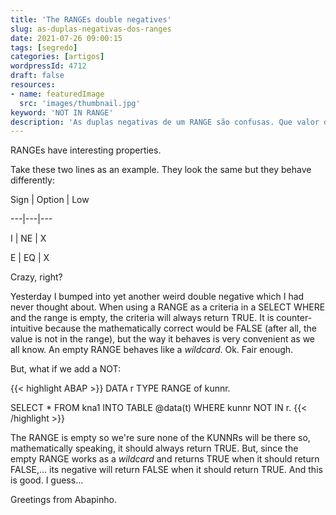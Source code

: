 ```yaml
---
title: 'The RANGEs double negatives'
slug: as-duplas-negativas-dos-ranges
date: 2021-07-26 09:00:15
tags: [segredo]
categories: [artigos]
wordpressId: 4712
draft: false
resources:
- name: featuredImage
  src: 'images/thumbnail.jpg'
keyword: 'NOT IN RANGE'
description: 'As duplas negativas de um RANGE são confusas. Que valor devolve o NOT IN range quando esse RANGE está vazio? TRUE como é lógico? Ou FALSE como é óbvio?'
---
```

RANGEs have interesting properties.

<!--more-->

Take these two lines as an example. They look the same but they behave differently:

Sign
| Option
| Low

---|---|---

I
| NE
| X

E
| EQ
| X

Crazy, right?

Yesterday I bumped into yet another weird double negative which I had never thought about. When using a RANGE as a criteria in a SELECT WHERE and the range is empty, the criteria will always return TRUE. It is counter-intuitive because the mathematically correct would be FALSE (after all, the value is not in the range), but the way it behaves is very convenient as we all know. An empty RANGE behaves like a _wildcard_. Ok. Fair enough.

But, what if we add a NOT:

{{< highlight ABAP >}}
DATA r TYPE RANGE of kunnr.

SELECT * FROM kna1 INTO TABLE @data(t)
WHERE kunnr NOT IN r.
{{< /highlight >}}

The RANGE is empty so we're sure none of the KUNNRs will be there so, mathematically speaking, it should always return TRUE. But, since the empty RANGE works as a _wildcard_ and returns TRUE when it should return FALSE,... its negative will return FALSE when it should return TRUE. And this is good. I guess...

Greetings from Abapinho.
